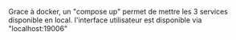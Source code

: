 Grace à docker, un "compose up" permet de mettre les 3 services disponible en local.
l'interface utilisateur est disponible via "localhost:19006"
